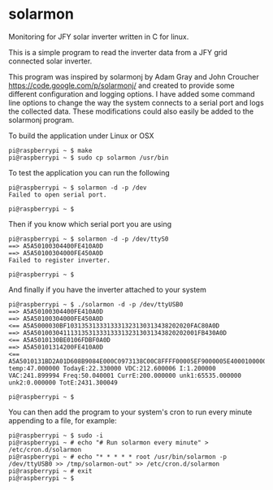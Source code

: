 solarmon
========

Monitoring for JFY solar inverter written in C for linux.

This is a simple program to read the inverter data from a JFY grid connected solar inverter.

This program was inspired by solarmonj by Adam Gray and John Croucher https://code.google.com/p/solarmonj/ and created to provide some different configuration and logging options. I have added some command line options to change the way the system connects to a serial port and logs the collected data. These modifications could also easily be added to the solarmonj program.

To build the application under Linux or OSX

```
pi@raspberrypi ~ $ make 
pi@raspberrypi ~ $ sudo cp solarmon /usr/bin
```

To test the application you can run the following

```
pi@raspberrypi ~ $ solarmon -d -p /dev
Failed to open serial port.

pi@raspberrypi ~ $
```

Then if you know which serial port you are using
```
pi@raspberrypi ~ $ solarmon -d -p /dev/ttyS0
==> A5A50100304400FE410A0D
==> A5A50100304000FE450A0D
Failed to register inverter.

pi@raspberrypi ~ $
```

And finally if you have the inverter attached to your system
```
pi@raspberrypi ~ $ ./solarmon -d -p /dev/ttyUSB0
==> A5A50100304400FE410A0D
==> A5A50100304000FE450A0D
<== A5A5000030BF1031353133313331323130313438202020FAC80A0D
==> A5A501003041113135313331333132313031343820202001FB430A0D
<== A5A5010130BE0106FDBF0A0D
==> A5A50101314200FE410A0D
<== A5A5010131BD2A01D608B9084E000C0973138C00C8FFFF00005EF9000005E4000100000000000000000000000000000000F5800A0D
temp:47.000000 TodayE:22.330000 VDC:212.600006 I:1.200000 VAC:241.899994 Freq:50.040001 CurrE:200.000000 unk1:65535.000000 unk2:0.000000 TotE:2431.300049

pi@raspberrypi ~ $
```

You can then add the program to your system's cron to run every minute appending to a file, for example:
```
pi@raspberrypi ~ $ sudo -i
pi@raspberrypi ~ # echo "# Run solarmon every minute" > /etc/cron.d/solarmon
pi@raspberrypi ~ # echo "* * * * * root /usr/bin/solarmon -p /dev/ttyUSB0 >> /tmp/solarmon-out" >> /etc/cron.d/solarmon
pi@raspberrypi ~ # exit
pi@raspberrypi ~ $
```
